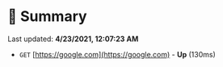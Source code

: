 # 📖 Summary
Last updated: **4/23/2021, 12:07:23 AM**

- `GET` [https://google.com](https://google.com) - **Up** (130ms)
